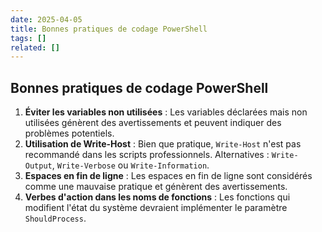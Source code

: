 ```yaml
---
date: 2025-04-05
title: Bonnes pratiques de codage PowerShell
tags: []
related: []
---
```


## Bonnes pratiques de codage PowerShell
1. **Éviter les variables non utilisées** : Les variables déclarées mais non utilisées génèrent des avertissements et peuvent indiquer des problèmes potentiels.
2. **Utilisation de Write-Host** : Bien que pratique, `Write-Host` n'est pas recommandé dans les scripts professionnels. Alternatives : `Write-Output`, `Write-Verbose` ou `Write-Information`.
3. **Espaces en fin de ligne** : Les espaces en fin de ligne sont considérés comme une mauvaise pratique et génèrent des avertissements.
4. **Verbes d'action dans les noms de fonctions** : Les fonctions qui modifient l'état du système devraient implémenter le paramètre `ShouldProcess`.

#
